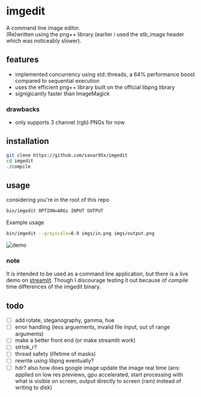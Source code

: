 # imgedit
A command line image editor.  
(Re)written using the png++ library (earlier i used the stb_image header which was noticeably slower).  

## features
- implemented concurrency using std::threads, a 64% performance boost compared to sequential execution  
- uses the efficient png++ library built on the official libpng library  
- signigicantly faster than ImageMagick  

### drawbacks
- only supports 3 channel (rgb) PNGs for now  

## installation
```bash
git clone https://github.com/savar95x/imgedit
cd imgedit
./compile
```

## usage
considering you're in the root of this repo
```bash
bin/imgedit OPTION=ARGs INPUT OUTPUT
```
Example usage
```bash
bin/imgedit --grayscale=0.9 imgs/in.png imgs/output.png
```

![demo](imgs/demo.gif)  

### note
It is intended to be used as a command line application, but there is a live demo on [streamlit](https://imgedit-savar.streamlit.app). Though I discourage testing it out because of compile time differences of the imgedit binary.  

## todo
- [ ] add rotate, steganography, gamma, hue
- [ ] error handling (less arguements, invalid file input, out of range arguments)
- [ ] make a better front end (or make streamlit work)
- [ ] strtok_r?
- [ ] thread safety (lifetime of masks)
- [ ] rewrite using libpng eventually?
- [ ] hdr? also how does google image update the image real time (ans: applied on low res previews, gpu accelerated, start processing with what is visible on screen, output directly to screen (ram) instead of writing to disk)
